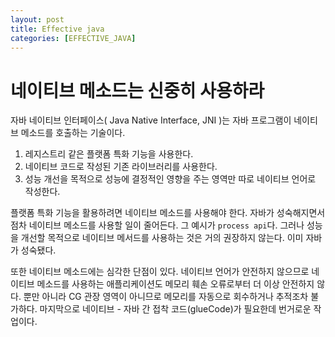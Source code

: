 ```yaml
---
layout: post
title: Effective java
categories: [EFFECTIVE_JAVA]
---
```


# 네이티브 메소드는 신중히 사용하라

자바 네이티브 인터페이스( Java Native Interface, JNI )는 자바 프로그램이 네이티브 메소드를 호출하는 기술이다. 

1. 레지스트리 같은 플랫폼 특화 기능을 사용한다.
2. 네이티브 코드로 작성된 기존 라이브러리를 사용한다.
3. 성능 개선을 목적으로 성능에 결정적인 영향을 주는 영역만 따로 네이티브 언어로 작성한다.

플랫폼 특화 기능을 활용하려면 네이티브 메소드를 사용해야 한다. 자바가 성숙해지면서 점차 네이티브 메소드를 사용할 일이 줄어든다. 그 예시가 `process api`다.
그러나 성능을 개선할 목적으로 네이티브 메서드를 사용하는 것은 거의 권장하지 않는다. 이미 자바가 성숙됐다. 

또한 네이티브 메소드에는 심각한 단점이 있다. 네이티브 언어가 안전하지 않으므로 네이티브 메소드를 사용하는 애플리케이션도 메모리 훼손 오류로부터 더 이상 안전하지 않다.
뿐만 아니라 CG 관장 영역이 아니므로 메모리를 자동으로 회수하거나 추적조차 불가하다. 마지막으로 네이티브 - 자바 간 접착 코드(glueCode)가 필요한데 번거로운 작업이다.
